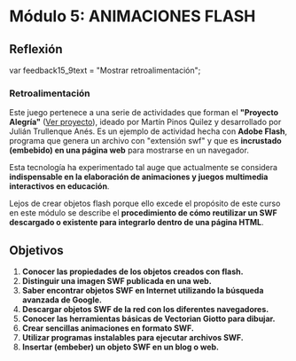 # Módulo 5: ANIMACIONES FLASH

## Reflexión

var feedback15_9text = "Mostrar retroalimentación";

### Retroalimentación

Este juego pertenece a una serie de actividades que forman el **"Proyecto Alegría"** ([Ver proyecto](http://www.cpr1.es/web/index.php/proyecto-alegria)), ideado por Martín Pinos Quilez y desarrollado por Julián Trullenque Anés. Es un ejemplo de actividad hecha con **Adobe Flash**, programa que genera un archivo con "extensión swf" y que es **incrustado (embebido) en una página web** para mostrarse en un navegador.

Esta tecnología ha experimentado tal auge que actualmente se considera **indispensable en la elaboración de animaciones y juegos multimedia interactivos en educación**.

Lejos de crear objetos flash porque ello excede el propósito de este curso en este módulo se describe el **procedimiento de cómo reutilizar un SWF descargado o existente para integrarlo dentro de una página HTML**.

## Objetivos

1.  **Conocer las propiedades de los objetos creados con flash.**
2.  **Distinguir una imagen SWF publicada en una web.**
3.  **Saber encontrar objetos SWF en Internet utilizando la búsqueda avanzada de Google.**
4.  **Descargar objetos SWF de la red con los diferentes navegadores.**
5.  **Conocer las herramientas básicas de Vectorian Giotto para dibujar.**
6.  **Crear sencillas animaciones en formato SWF.**
7.  **Utilizar programas instalables para ejecutar archivos SWF.**
8.  **Insertar (embeber) un objeto SWF en un blog o web.**


